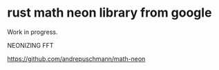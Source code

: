# rust math neon library from google

Work in progress.

NEONIZING FFT


https://github.com/andrepuschmann/math-neon